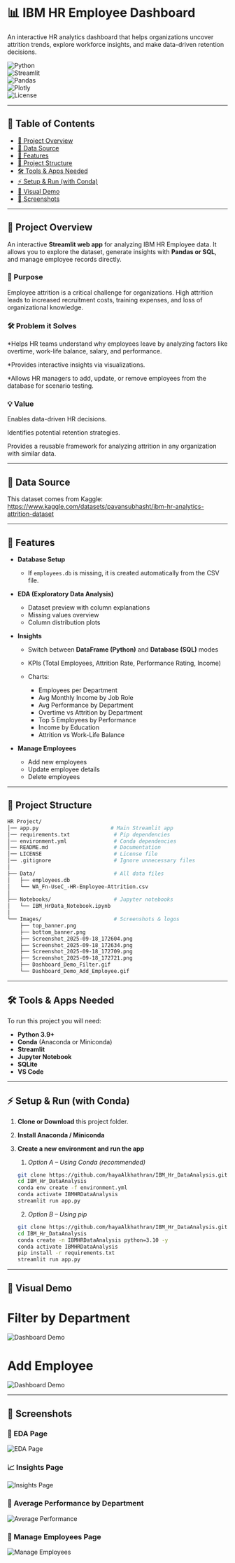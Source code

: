 # 📊 IBM HR Employee Dashboard
An interactive HR analytics dashboard that helps organizations uncover attrition trends, explore workforce insights, and make data-driven retention decisions.

![Python](https://img.shields.io/badge/Python-3.10-blue?logo=python)  
![Streamlit](https://img.shields.io/badge/Streamlit-1.37-red?logo=streamlit)  
![Pandas](https://img.shields.io/badge/Pandas-Data%20Analysis-yellow?logo=pandas)  
![Plotly](https://img.shields.io/badge/Plotly-Visualizations-orange?logo=plotly)  
![License](https://img.shields.io/badge/License-MIT-green)  

---

## 📑 Table of Contents
- [📖 Project Overview](#-project-overview)
- [📂 Data Source ](#-data-source)
- [🚀 Features](#-features)
- [📂 Project Structure](#-project-structure)
- [🛠 Tools & Apps Needed](#-tools--apps-needed)
- [⚡ Setup & Run (with Conda)](#-setup--run-with-conda)
- [🎥 Visual Demo ](#-visual-demo)
- [📸 Screenshots](#-screenshots)

---


## 📖 Project Overview

An interactive **Streamlit web app** for analyzing IBM HR Employee data.
It allows you to explore the dataset, generate insights with **Pandas or SQL**, and manage employee records directly.

### 🎯 Purpose

Employee attrition  is a critical challenge for organizations. High attrition leads to increased recruitment costs, training expenses, and loss of organizational knowledge.

### 🛠 Problem it Solves

*Helps HR teams understand why employees leave by analyzing factors like overtime, work-life balance, salary, and performance.

*Provides interactive insights via visualizations.

*Allows HR managers to add, update, or remove employees from the database for scenario testing.

### 💡 Value

Enables data-driven HR decisions.

Identifies potential retention strategies.

Provides a reusable framework for analyzing attrition in any organization with similar data.


---

## 📂 Data Source

This dataset comes from Kaggle:
https://www.kaggle.com/datasets/pavansubhasht/ibm-hr-analytics-attrition-dataset

---

## 🚀 Features

* **Database Setup**

  * If `employees.db` is missing, it is created automatically from the CSV file.

* **EDA (Exploratory Data Analysis)**

  * Dataset preview with column explanations
  * Missing values overview
  * Column distribution plots

* **Insights**

  * Switch between **DataFrame (Python)** and **Database (SQL)** modes
  * KPIs (Total Employees, Attrition Rate, Performance Rating, Income)
  * Charts:

    * Employees per Department
    * Avg Monthly Income by Job Role
    * Avg Performance by Department
    * Overtime vs Attrition by Department
    * Top 5 Employees by Performance
    * Income by Education
    * Attrition vs Work-Life Balance

* **Manage Employees**

  * Add new employees
  * Update employee details
  * Delete employees

---

## 📂 Project Structure

```bash
HR Project/
│── app.py                       # Main Streamlit app
│── requirements.txt              # Pip dependencies
│── environment.yml               # Conda dependencies
│── README.md                     # Documentation
│── LICENSE                       # License file
│── .gitignore                    # Ignore unnecessary files
│
├── Data/                         # All data files
│   ├── employees.db
│   └── WA_Fn-UseC_-HR-Employee-Attrition.csv
│
├── Notebooks/                    # Jupyter notebooks
│   └── IBM_HrData_Notebook.ipynb
│
└── Images/                       # Screenshots & logos
    ├── top_banner.png
    ├── bottom_banner.png
    ├── Screenshot_2025-09-18_172604.png
    ├── Screenshot_2025-09-18_172634.png
    ├── Screenshot_2025-09-18_172709.png
    ├── Screenshot_2025-09-18_172721.png
    ├── Dashboard_Demo_Filter.gif
    └── Dashboard_Demo_Add_Employee.gif

```

---

## 🛠 Tools & Apps Needed

To run this project you will need:

* **Python 3.9+**
* **Conda** (Anaconda or Miniconda)
* **Streamlit**
* **Jupyter Notebook**
* **SQLite**
* **VS Code**

---

## ⚡ Setup & Run (with Conda)

1. **Clone or Download** this project folder.

2. **Install Anaconda / Miniconda**

3. **Create a new environment and run the app**

     1. *Option A – Using Conda (recommended)*

   ```bash
   git clone https://github.com/hayaAlkhathran/IBM_Hr_DataAnalysis.git
   cd IBM_Hr_DataAnalysis
   conda env create -f environment.yml
   conda activate IBMHRDataAnalysis
   streamlit run app.py
   ```

      2. *Option B – Using pip*

   ```bash
   git clone https://github.com/hayaAlkhathran/IBM_Hr_DataAnalysis.git
   cd IBM_Hr_DataAnalysis
   conda create -n IBMHRDataAnalysis python=3.10 -y
   conda activate IBMHRDataAnalysis
   pip install -r requirements.txt
   streamlit run app.py
   ```

---
## 🎥 Visual Demo  
# Filter by Department
![Dashboard Demo](Images/Dashboard_Demo_Filter.gif)  
# Add Employee
 ![Dashboard Demo](Images/Dashboard_Demo_Add_Employee.gif)  

---
## 📸 Screenshots

### 🔎 EDA Page

![EDA Page](Images/Screenshot%202025-09-18%20172709.png)

### 📈 Insights Page

![Insights Page](Images/Screenshot%202025-09-18%20172604.png)

### 🍩 Average Performance by Department

![Average Performance](Images/Screenshot%202025-09-18%20172634.png)

### 👥 Manage Employees Page

![Manage Employees](Images/Screenshot%202025-09-18%20172721.png)
